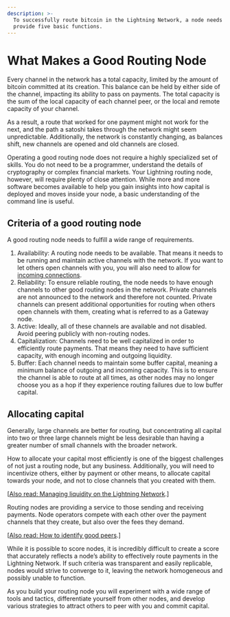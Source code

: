 ```yaml
---
description: >-
  To successfully route bitcoin in the Lightning Network, a node needs to
  provide five basic functions.
---
```


# What Makes a Good Routing Node

Every channel in the network has a total capacity, limited by the amount of bitcoin committed at its creation. This balance can be held by either side of the channel, impacting its ability to pass on payments. The total capacity is the sum of the local capacity of each channel peer, or the local and remote capacity of your channel.

As a result, a route that worked for one payment might not work for the next, and the path a satoshi takes through the network might seem unpredictable. Additionally, the network is constantly changing, as balances shift, new channels are opened and old channels are closed.

Operating a good routing node does not require a highly specialized set of skills. You do not need to be a programmer, understand the details of cryptography or complex financial markets. Your Lightning routing node, however, will require plenty of close attention. While more and more software becomes available to help you gain insights into how capital is deployed and moves inside your node, a basic understanding of the command line is useful.

## Criteria of a good routing node <a id="docs-internal-guid-dd2a34c7-7fff-95b2-e67c-77c25612a06d"></a>

A good routing node needs to fulfill a wide range of requirements.

1. Availability: A routing node needs to be available. That means it needs to be running and maintain active channels with the network. If you want to let others open channels with you, you will also need to allow for [incoming connections](../../lightning-network-tools/lnd/get-started-with-lnd.md).
2. Reliability: To ensure reliable routing, the node needs to have enough channels to other good routing nodes in the network. Private channels are not announced to the network and therefore not counted. Private channels  can present additional opportunities for routing when others open channels with them, creating what is referred to as a Gateway node.
3. Active: Ideally, all of these channels are available and not disabled. Avoid peering publicly with non-routing nodes.
4. Capitalization: Channels need to be well capitalized in order to efficiently route payments. That means they need to have sufficient capacity, with enough incoming and outgoing liquidity.
5. Buffer: Each channel needs to maintain some buffer capital, meaning a minimum balance of outgoing and incoming capacity. This is to ensure the channel is able to route at all times, as other nodes may no longer choose you as a hop if they experience routing failures due to low buffer capital.

## Allocating capital <a id="docs-internal-guid-7be79f26-7fff-950d-8c15-8319b41bb0d4"></a>

Generally, large channels are better for routing, but concentrating all capital into two or three large channels might be less desirable than having a greater number of small channels with the broader network.

How to allocate your capital most efficiently is one of the biggest challenges of not just a routing node, but any business. Additionally, you will need to incentivize others, either by payment or other means, to allocate capital towards your node, and not to close channels that you created with them.

\[[Also read: Managing liquidity on the Lightning Network](../liquidity/manage-liquidity.md).\]

Routing nodes are providing a service to those sending and receiving payments. Node operators compete with each other over the payment channels that they create, but also over the fees they demand.

\[[Also read: How to identify good peers](identify-good-peers.md).\]

While it is possible to score nodes, it is incredibly difficult to create a score that accurately reflects a node’s ability to effectively route payments in the Lightning Network. If such criteria was transparent and easily replicable, nodes would strive to converge to it, leaving the network homogeneous and possibly unable to function.

As you build your routing node you will experiment with a wide range of tools and tactics, differentiate yourself from other nodes, and develop various strategies to attract others to peer with you and commit capital.

